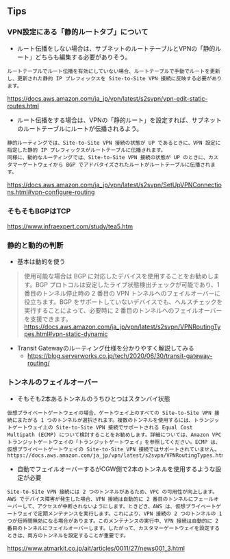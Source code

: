 

## Tips
### VPN設定にある「静的ルートタブ」について
- ルート伝播をしない場合は、サブネットのルートテーブルとVPNの「静的ルート」どちらも編集する必要がありそう。
```
ルートテーブルでルート伝播を有効にしていない場合、ルートテーブルで手動でルートを更新し、更新された静的 IP プレフィックスを Site-to-Site VPN 接続に反映する必要があります。
```
https://docs.aws.amazon.com/ja_jp/vpn/latest/s2svpn/vpn-edit-static-routes.html

- ルート伝播をする場合は、VPNの「静的ルート」を設定すれば、サブネットのルートテーブルにルートが伝播されるよう。
```
静的ルーティングでは、Site-to-Site VPN 接続の状態が UP であるときに、VPN 設定に指定した静的 IP プレフィックスがルートテーブルに伝播されます。
同様に、動的なルーティングでは、Site-to-Site VPN 接続の状態が UP のときに、カスタマーゲートウェイから BGP でアドバタイズされたルートがルートテーブルに伝播されます。
```
https://docs.aws.amazon.com/ja_jp/vpn/latest/s2svpn/SetUpVPNConnections.html#vpn-configure-routing


### そもそもBGPはTCP
https://www.infraexpert.com/study/tea5.htm

### 静的と動的の判断
- 基本は動的を使う
>使用可能な場合は BGP に対応したデバイスを使用することをお勧めします。BGP プロトコルは安定したライブ状態検出チェックが可能であり、1 番目のトンネル停止時の 2 番目の VPN トンネルへのフェイルオーバーに役立ちます。BGP をサポートしていないデバイスでも、ヘルスチェックを実行することによって、必要時に 2 番目のトンネルへのフェイルオーバーを支援できます。
>https://docs.aws.amazon.com/ja_jp/vpn/latest/s2svpn/VPNRoutingTypes.html#vpn-static-dynamic

- Transit Gatewayのルーティング仕様を分かりやすく解説してみる
  - https://blog.serverworks.co.jp/tech/2020/06/30/transit-gateway-routing/

### トンネルのフェイルオーバー
- そもそも2本あるトンネルのうちひとつはスタンバイ状態
```
仮想プライベートゲートウェイの場合、ゲートウェイ上のすべての Site-to-Site VPN 接続にまたがる 1 つのトンネルが選択されます。複数のトンネルを使用するには、トランジットゲートウェイ上の Site-to-Site VPN 接続でサポートされる Equal Cost Multipath (ECMP) について検討することをお勧めします。詳細については、Amazon VPC トランジットゲートウェイの「トランジットゲートウェイ」を参照してください。ECMP は、仮想プライベートゲートウェイの Site-to-Site VPN 接続ではサポートされていません。
https://docs.aws.amazon.com/ja_jp/vpn/latest/s2svpn/VPNRoutingTypes.html
```
- 自動でフェイルオーバーするがCGW側で2本のトンネルを使用するような設定が必要
```
Site-to-Site VPN 接続には 2 つのトンネルがあるため、VPC の可用性が向上します。AWS でデバイス障害が発生した場合、VPN 接続は自動的に 2 番目のトンネルにフェールオーバーして、アクセスが中断されないようにします。ときどき、AWS は、仮想プライベートゲートウェイで定期メンテナンスを実行します。これにより、VPN 接続の 2 つのトンネルの 1 つが短時間無効になる場合があります。このメンテナンスの実行中、VPN 接続は自動的に 2 番目のトンネルにフェイルオーバーします。したがって、カスタマーゲートウェイを設定するときは、両方のトンネルを設定することが重要です。
```


https://www.atmarkit.co.jp/ait/articles/0011/27/news001_3.html
